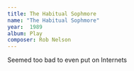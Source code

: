 ```yaml
---
title: The Habitual Sophmore
name: "The Habitual Sophmore"
year:  1989
album: Play
composer: Rob Nelson
---
```


Seemed too bad to even put on Internets
